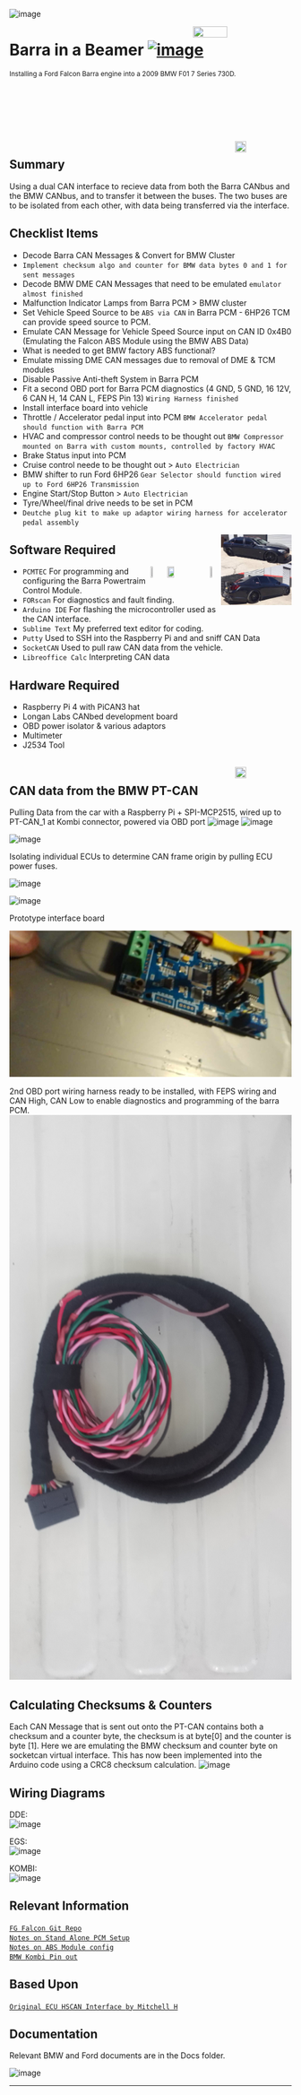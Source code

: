 
![image](https://user-images.githubusercontent.com/57064943/163714778-8598c24a-6ae2-49f6-ba4c-42de94dfa025.png)  

<img align="right" src="https://user-images.githubusercontent.com/57064943/166143780-9685fc0f-eeac-4459-9320-abc607407b39.png" height="25%" width="35%"/>

# Barra in a Beamer   [![image](https://img.shields.io/badge/%23-Arduino-lightgrey)](https://arduino.cc/)

<sup>

Installing a Ford Falcon Barra engine into a 2009 BMW F01 7 Series 730D. 
<br/>

</sup>

<br/><br/><br/><br/>

<br/>
<img align="right" src="https://pngimg.com/uploads/bmw/bmw_PNG99555.png" height="20%" width="20%"/>

## Summary 
Using a dual CAN interface to recieve data from both the Barra CANbus and the BMW CANbus, and to transfer it between the buses. The two buses are to be isolated from each other, with data being transferred via the interface.

## Checklist Items
- Decode Barra CAN Messages & Convert for BMW Cluster
- `Implement checksum algo and counter for BMW data bytes 0 and 1 for sent messages`
- Decode BMW DME CAN Messages that need to be emulated `emulator almost finished`
- Malfunction Indicator Lamps from Barra PCM > BMW cluster
- Set Vehicle Speed Source to be `ABS via CAN` in Barra PCM - 6HP26 TCM can provide speed source to PCM.
- Emulate CAN Message for Vehicle Speed Source input on CAN ID 0x4B0 (Emulating the Falcon ABS Module using the BMW ABS Data)
- What is needed to get BMW factory ABS functional?
- Emulate missing DME CAN messages due to removal of DME & TCM modules
- Disable Passive Anti-theft System in Barra PCM 
- Fit a second OBD port for Barra PCM diagnostics (4 GND, 5 GND, 16 12V, 6 CAN H, 14 CAN L, FEPS Pin 13) `Wiring Harness finished`  
- Install interface board into vehicle
- Throttle / Accelerator pedal input into PCM  `BMW Accelerator pedal should function with Barra PCM`
- HVAC and compressor control needs to be thought out `BMW Compressor mounted on Barra with custom mounts, controlled by factory HVAC`
- Brake Status input into PCM  
- Cruise control neede to be thought out > `Auto Electrician`
- BMW shifter to run Ford 6HP26 `Gear Selector should function wired up to Ford 6HP26 Transmission` 
- Engine Start/Stop Button  > `Auto Electrician`
- Tyre/Wheel/final drive needs to be set in PCM
- `Deutche plug kit to make up adaptor wiring harness for accelerator pedal assembly`


<img align="right" src="https://raw.githubusercontent.com/jakka351/Barra-in-a-Beamer/main/docs/received_168803406282992.jpeg" height="25%" width="25%"/>

    
## Software Required  

<IMG src="https://camo.githubusercontent.com/c3087133bc5593228778aacb47dd9c5ceccc927fef16a70adc01b5c44717ef0a/68747470733a2f2f666f727363616e2e6f72672f696d616765732f464f525363616e4c69746541707049636f6e526f756e64436f726e6572733134342e706e67" align="right" width="4%" height="4%" />   
<img align="right" src="https://user-images.githubusercontent.com/57064943/160247672-f3568ee7-4d7b-428d-b914-4894a178538a.png" height="15%" width="15%" />     
<img align="right" src="https://cdn.freebiesupply.com/logos/large/2x/arduino-logo-png-transparent.png" height="6%" width="6%" />     
 
- `PCMTEC`
  For programming and configuring the Barra Powertraim Control Module.
- `FORscan`
  For diagnostics and fault finding.
- `Arduino IDE`
  For flashing the microcontroller used as the CAN interface.
- `Sublime Text`
  My preferred text editor for coding.
- `Putty`
  Used to SSH into the Raspberry Pi and and sniff CAN Data
- `SocketCAN`
  Used to pull raw CAN data from the vehicle.
- `Libreoffice Calc`
  Interpreting CAN data


## Hardware Required
- Raspberry Pi 4 with PiCAN3 hat
- Longan Labs CANbed development board
- OBD power isolator & various adaptors
- Multimeter
- J2534 Tool

<br/>
<img src="https://user-images.githubusercontent.com/57064943/166506037-a9bc622c-e47f-4263-9ea4-74e6f24acc99.png" align="right"  height="20%" width="20%"/>

## CAN data from the BMW PT-CAN
Pulling Data from the car with a Raspberry Pi + SPI-MCP2515, wired up to PT-CAN_1 at Kombi connector, powered via OBD port
![image](https://github.com/jakka351/Barra-in-a-Beamer/assets/57064943/d7969ea6-c7de-4d09-abc5-f84470116992)
![image](https://github.com/jakka351/Barra-in-a-Beamer/assets/57064943/31ac2721-cd4f-4815-97c4-ac0c5073bd92)

![image](https://github.com/jakka351/Barra-in-a-Beamer/assets/57064943/553801b9-066b-44ef-b9cc-68381c9b85f7)

Isolating individual ECUs to determine CAN frame origin by pulling ECU power fuses.

![image](https://github.com/jakka351/Barra-in-a-Beamer/assets/57064943/73a76ba3-eaa8-41c5-bd63-7a080da7d32d)

![image](https://github.com/jakka351/Barra-in-a-Beamer/assets/57064943/6be736bd-c33c-4d51-b5e1-4b0767ca1699)

Prototype interface board

![image](https://raw.githubusercontent.com/jakka351/Barra-in-a-Beamer/main/docs/received_885704612911212.jpeg)  

2nd OBD port wiring harness ready to be installed, with FEPS wiring and CAN High, CAN Low to enable diagnostics and programming of the barra PCM.
![image](https://raw.githubusercontent.com/jakka351/Barra-in-a-Beamer/main/docs/IMG_20231113_173439.jpg) 

## Calculating Checksums & Counters 
Each CAN Message that is sent out onto the PT-CAN contains both a checksum and a counter byte, the checksum is at byte[0] and the counter is byte [1].
Here we are emulating the BMW checksum and counter byte on socketcan virtual interface. This has now been implemented into the Arduino code using a CRC8 checksum calculation.
![image](https://github.com/jakka351/Barra-in-a-Beamer/assets/57064943/1091dede-52fa-4216-9a85-5d3a112f7012)


## Wiring Diagrams
  
DDE:  
![image](https://github.com/jakka351/Barra-in-a-Beamer/assets/57064943/cfa4b5eb-1af5-404e-871e-82fe519e42bd)  
  
EGS:  
![image](https://github.com/jakka351/Barra-in-a-Beamer/assets/57064943/f73197c8-22e8-4075-9fe0-17d1df38406e)  
  
KOMBI:  
![image](https://github.com/jakka351/Barra-in-a-Beamer/assets/57064943/4d377c31-3ac2-4301-b0ed-2087dcacb129)    

  
## Relevant Information
[`FG Falcon Git Repo`](https://github.com/jakka351/FG-Falcon)   
[`Notes on Stand Alone PCM Setup`](https://forum.pcmtec.com/topic/32-howto-run-pcm-standalone-eg-engine-swap-pats-disable-and-speed-source-setup/)    
[`Notes on ABS Module config`](https://forum.pcmtec.com/topic/872-howto-abs-reprogramming/)    
[`BMW Kombi Pin out`](https://www.bimmerfest.com/threads/730d-instrument-cluster-pinout.1459534/#post-13880013)  


## Based Upon 
[`Original ECU HSCAN Interface `](https://github.com/jakka351/FG-Falcon/blob/master/resources/software/arduino/ECU_HS_CAN_Interface.ino)[`by Mitchell H`](https://www.fordforums.com.au/member.php?u=2315299)    



## Documentation  
Relevant BMW and Ford documents are in the Docs folder.  


![image](https://github.com/jakka351/ECU_HS_CAN_INTERFACE/assets/57064943/523446c5-5c71-45b4-9ce7-ada76427206c)


***


